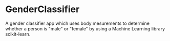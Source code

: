 # GenderClassifier
A gender classifier app which uses body mesurements to determine whether a person is "male" or "female" by using a Machine Learning library scikit-learn.
